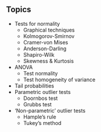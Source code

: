 ## Topics

* Tests for normality
	* Graphical techniques 
	* Kolmogorov-Smirnov 
	* Cramer-von Mises
	* Anderson-Darling
	* Shapiro-Wilk
	* Skewness & Kurtosis
* ANOVA
	* Test normality
	* Test homogeneity of variance
* Tail probabilities
* Parametric outlier tests
	* Doornbos test
	* Grubbs test
* ‘Non-parametric’ outlier tests
	* Hample’s rule
	* Tukey’s method
